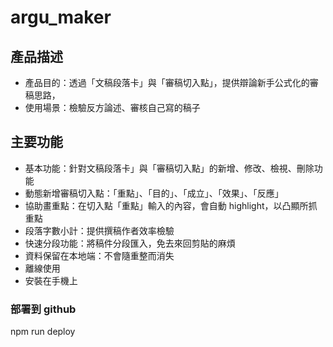 # argu_maker

## 產品描述

- 產品目的：透過「文稿段落卡」與「審稿切入點」，提供辯論新手公式化的審稿思路，
- 使用場景：檢驗反方論述、審核自己寫的稿子

## 主要功能

- 基本功能：針對文稿段落卡」與「審稿切入點」的新增、修改、檢視、刪除功能
- 動態新增審稿切入點：「重點」、「目的」、「成立」、「效果」、「反應」
- 協助畫重點：在切入點「重點」輸入的內容，會自動 highlight，以凸顯所抓重點
- 段落字數小計：提供撰稿作者效率檢驗
- 快速分段功能：將稿件分段匯入，免去來回剪貼的麻煩
- 資料保留在本地端：不會隨重整而消失
- 離線使用
- 安裝在手機上

### 部署到 github

npm run deploy
